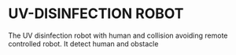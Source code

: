 # UV-DISINFECTION ROBOT
The UV disinfection robot with human and collision avoiding remote controlled robot. It detect human and obstacle  
